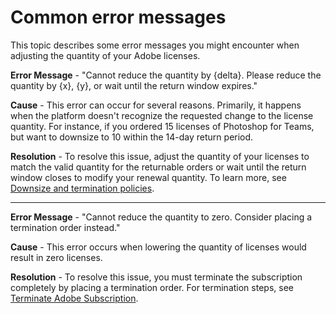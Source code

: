 # Common error messages

This topic describes some error messages you might encounter when adjusting the quantity of your Adobe licenses.

**Error Message** - "Cannot reduce the quantity by {delta}. Please reduce the quantity by {x}, {y}, or wait until the return window expires."

**Cause** - This error can occur for several reasons. Primarily, it happens when the platform doesn't recognize the requested change to the license quantity. For instance, if you ordered 15 licenses of Photoshop for Teams, but want to downsize to 10 within the 14-day return period.

**Resolution** - To resolve this issue, adjust the quantity of your licenses to match the valid quantity for the returnable orders or wait until the return window closes to modify your renewal quantity. To learn more, see [Downsize and termination policies](downsize-and-termination-policies.md).

***

**Error Message** - "Cannot reduce the quantity to zero. Consider placing a termination order instead."

**Cause** - This error occurs when lowering the quantity of licenses would result in zero licenses.

**Resolution** - To resolve this issue, you must terminate the subscription completely by placing a termination order. For termination steps, see [Terminate Adobe Subscription](tutorials-and-videos/terminate-adobe-subscription.md).
